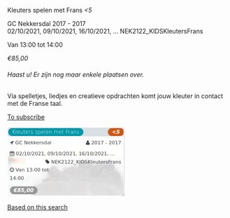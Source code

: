 Kleuters spelen met Frans *<5*

GC Nekkersdal 2017 - 2017  
02/10/2021, 09/10/2021, 16/10/2021, ... NEK2122\_KIDSKleutersFrans  

Van 13:00 tot 14:00

*€85,00*

  

###### *Haast u! Er zijn nog maar enkele plaatsen over.*

  

Via spelletjes, liedjes en creatieve opdrachten komt jouw kleuter in contact met de Franse taal.

[To subscribe](https://tickets.vgc.be/activity/subscribe/NEK2122_KIDSKleutersFrans)

![](64077.png)

[Based on this search](https://tickets.vgc.be/activity/index?&vrijeplaatsen=1&Age%5B%5D=3%2C4&entity=241)
